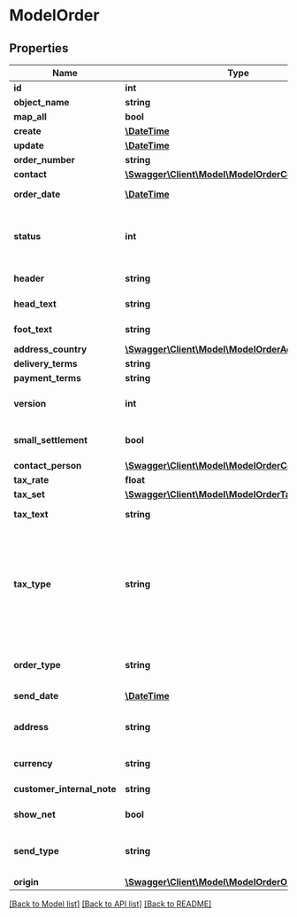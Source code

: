 # ModelOrder

## Properties
Name | Type | Description | Notes
------------ | ------------- | ------------- | -------------
**id** | **int** | The order id | [optional] 
**object_name** | **string** | The order object name | [optional] 
**map_all** | **bool** |  | 
**create** | [**\DateTime**](\DateTime.md) | Date of order creation | [optional] 
**update** | [**\DateTime**](\DateTime.md) | Date of last order update | [optional] 
**order_number** | **string** | The order number | 
**contact** | [**\Swagger\Client\Model\ModelOrderContact**](ModelOrderContact.md) |  | 
**order_date** | [**\DateTime**](\DateTime.md) | Needs to be provided as timestamp or dd.mm.yyyy | 
**status** | **int** | Please have a look in       &lt;a href&#x3D;&#x27;https://api.sevdesk.de/#section/Types-and-status-of-orders&#x27;&gt;status of orders&lt;/a&gt;      to see what the different status codes mean | 
**header** | **string** | Normally consist of prefix plus the order number | 
**head_text** | **string** | Certain html tags can be used here to format your text | [optional] 
**foot_text** | **string** | Certain html tags can be used here to format your text | [optional] 
**address_country** | [**\Swagger\Client\Model\ModelOrderAddressCountry**](ModelOrderAddressCountry.md) |  | 
**delivery_terms** | **string** | Delivery terms of the order | [optional] 
**payment_terms** | **string** | Payment terms of the order | [optional] 
**version** | **int** | Version of the order.&lt;br&gt;      Can be used if you have multiple drafts for the same order.&lt;br&gt;      Should start with 0 | 
**small_settlement** | **bool** | Defines if the client uses the small settlement scheme.      If yes, the order must not contain any vat | [optional] 
**contact_person** | [**\Swagger\Client\Model\ModelOrderContactPerson**](ModelOrderContactPerson.md) |  | 
**tax_rate** | **float** | Is overwritten by order position tax rates | 
**tax_set** | [**\Swagger\Client\Model\ModelOrderTaxSet**](ModelOrderTaxSet.md) |  | [optional] 
**tax_text** | **string** | A common tax text would be &#x27;Umsatzsteuer 19%&#x27; | 
**tax_type** | **string** | Tax type of the order. There are four tax types: 1. default - Umsatzsteuer ausweisen 2. eu - Steuerfreie innergemeinschaftliche Lieferung (Europäische Union) 3. noteu - Steuerschuldnerschaft des Leistungsempfängers (außerhalb EU, z. B. Schweiz) 4. custom - Using custom tax set 5. ss - Not subject to VAT according to §19 1 UStG Tax rates are heavily connected to the tax type used. | 
**order_type** | **string** | Type of the order. For more information on the different types, check      &lt;a href&#x3D;&#x27;https://api.sevdesk.de/#section/Types-and-status-of-orders&#x27;&gt;this&lt;/a&gt; | [optional] 
**send_date** | [**\DateTime**](\DateTime.md) | The date the order was sent to the customer | [optional] 
**address** | **string** | Complete address of the recipient including name, street, city, zip and country.&lt;br&gt;       Line breaks can be used and will be displayed on the invoice pdf. | [optional] 
**currency** | **string** | Currency used in the order. Needs to be currency code according to ISO-4217 | 
**customer_internal_note** | **string** | Internal note of the customer. Contains data entered into field &#x27;Referenz/Bestellnummer&#x27; | [optional] 
**show_net** | **bool** | If true, the net amount of each position will be shown on the order. Otherwise gross amount | [optional] 
**send_type** | **string** | Type which was used to send the order. IMPORTANT: Please refer to the order section of the       *     API-Overview to understand how this attribute can be used before using it! | [optional] 
**origin** | [**\Swagger\Client\Model\ModelOrderOrigin**](ModelOrderOrigin.md) |  | [optional] 

[[Back to Model list]](../../README.md#documentation-for-models) [[Back to API list]](../../README.md#documentation-for-api-endpoints) [[Back to README]](../../README.md)

